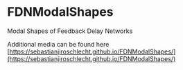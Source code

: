 # FDNModalShapes
Modal Shapes of Feedback Delay Networks

Additional media can be found here
[https://sebastianjiroschlecht.github.io/FDNModalShapes/](https://sebastianjiroschlecht.github.io/FDNModalShapes/)
